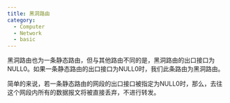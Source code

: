 ```yaml
---
title: 黑洞路由
category:
  - Computer
  - Network
  - basic
---
```


黑洞路由也为一条静态路由，但与其他路由不同的是，黑洞路由的出口接口为NULL0。如果一条静态路由的出口接口为NULL0时，我们此条路由为黑洞路由。

简单的来说，若一条静态路由的网段的出口接口被指定为NULL0时，那么，去往这个网段内所有的数据报文将被直接丢弃，不进行转发。
